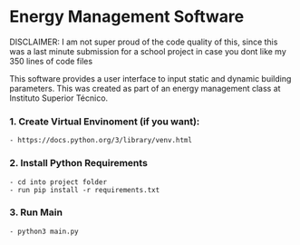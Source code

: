 # Energy Management Software

DISCLAIMER: I am not super proud of the code quality of this, since this was a last minute submission for a school project in case you dont like my 350 lines of code files

This software provides a user interface to input static and dynamic building parameters.
This was created as part of an energy management class at Instituto Superior Técnico.


### 1. Create Virtual Envinoment (if you want):
	- https://docs.python.org/3/library/venv.html

### 2. Install Python Requirements
	- cd into project folder
	- run pip install -r requirements.txt

### 3. Run Main
	- python3 main.py


